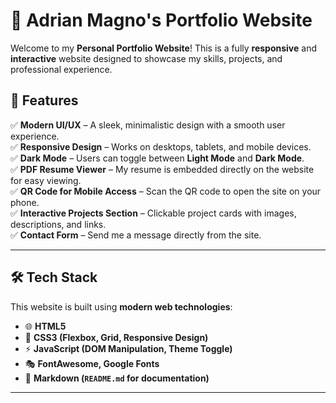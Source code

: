 # 🚀 **Adrian Magno's Portfolio Website**

Welcome to my **Personal Portfolio Website**! This is a fully **responsive** and **interactive** website designed to showcase my skills, projects, and professional experience.

## 🎨 **Features**
✅ **Modern UI/UX** – A sleek, minimalistic design with a smooth user experience.  
✅ **Responsive Design** – Works on desktops, tablets, and mobile devices.  
✅ **Dark Mode** – Users can toggle between **Light Mode** and **Dark Mode**.  
✅ **PDF Resume Viewer** – My resume is embedded directly on the website for easy viewing.  
✅ **QR Code for Mobile Access** – Scan the QR code to open the site on your phone.  
✅ **Interactive Projects Section** – Clickable project cards with images, descriptions, and links.  
✅ **Contact Form** – Send me a message directly from the site.  

---

## 🛠 **Tech Stack**
This website is built using **modern web technologies**:
- 🌐 **HTML5**
- 🎨 **CSS3 (Flexbox, Grid, Responsive Design)**
- ⚡ **JavaScript (DOM Manipulation, Theme Toggle)**
- 🎭 **FontAwesome, Google Fonts**
- 📜 **Markdown (`README.md` for documentation)**

---


